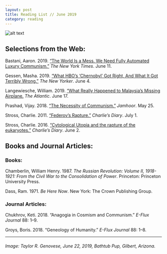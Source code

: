 ```yaml
---
layout: post
title: Reading List // June 2019
category: reading
---
```


![alt text](https://trgenovese.github.io/blog/images/june19reading.jpg)

## Selections from the Web:
Bastani, Aaron. 2019. [“The World Is a Mess. We Need Fully Automated Luxury Communism.”](https://nyti.ms/2KaV9eN) *The New York Times*. June 11.

Gessen, Masha. 2019. [“What HBO’s ‘Chernobyl’ Got Right, And What It Got Terribly Wrong.”](https://www.newyorker.com/news/our-columnists/what-hbos-chernobyl-got-right-and-what-it-got-terribly-wrong?fbclid=IwAR1WAOmx16geFlRtYImcHEbvIzcywfaXBJI87jXay7hAoJZKje_OelIK8FU) *The New Yorker*. June 4.

Langewiesche, William. 2019. [“What Really Happened to Malaysia’s Missing Airplane.](https://www.theatlantic.com/magazine/archive/2019/07/mh370-malaysia-airlines/590653/?utm_source=twitter&utm_medium=social&utm_campaign=the-atlantic&utm_term=2019-06-17T12%3A33%3A44&utm_content=edit-promo&fbclid=IwAR1-8bxfwgyL0PyHz1c8m99gXzcGm2Gd-2m7j2cayqlw47XcoPJbOVc627k#SilkAir) *The Atlantic*. June 17.

Prashad, Vijay. 2018. [“The Necessity of Communism.”](https://www.jamhoor.org/read/2018/5/25/the-necessity-of-communism?fbclid=IwAR3ZqVdlhu9ND7QM7QT2ufyaJgEDybTeArHMMeS4B_OJCcZxhVpZ_HrYrgc) *Jamhoor*. May 25.

Stross, Charlie. 2011. [“Federov’s Rapture.”](https://www.antipope.org/charlie/blog-static/2011/07/federovs-rapture.html) *Charlie’s Diary*. July 1.

Stross, Charlie. 2016. [“Cytological Utopia and the rapture of the eukaryotes.”](http://www.antipope.org/charlie/blog-static/2016/06/cytological-utopia-and-the-rap.html) *Charlie’s Diary*. June 2.

## Books and Journal Articles:

### Books:
Chamberlin, William Henry. 1987. *The Russian Revolution: Volume II, 1918-1921: From the Civil War to the Consolidation of Power*. Princeton: Princeton University Press.

Dass, Ram. 1971. *Be Here Now*. New York: The Crown Publishing Group.


### Journal Articles:
Chukhrov, Keti. 2018. “Anagogia in Cosmism and Communism.” *E-Flux Journal* 88: 1–9.

Groys, Boris. 2018. “Geneology of Humanity.” *E-Flux Journal* 88: 1–8.

___
###### Image: Taylor R. Genovese, June 22, 2019, Bathtub Pup, Gilbert, Arizona.
